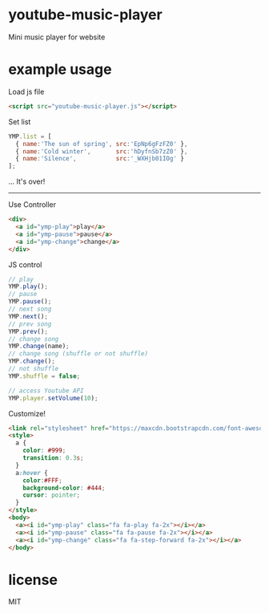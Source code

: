 # youtube-music-player
Mini music player for website

# example usage

Load js file

``` html
<script src="youtube-music-player.js"></script>
```

Set list

``` js
YMP.list = [
  { name:'The sun of spring', src:'EpNp6gFzFZ0' },
  { name:'Cold winter',       src:'hDyfnSb7zZ0' },
  { name:'Silence',           src:'_WXHjb01IOg' }
];
```
... It's over!


---  

Use Controller

``` html
<div>
  <a id="ymp-play">play</a>
  <a id="ymp-pause">pause</a>
  <a id="ymp-change">change</a>
</div>
```

JS control

``` js
// play
YMP.play();
// pause
YMP.pause();
// next song
YMP.next();
// prev song
YMP.prev();
// change song
YMP.change(name);
// change song (shuffle or not shuffle)
YMP.change();
// not shuffle
YMP.shuffle = false;

// access Youtube API
YMP.player.setVolume(10);
```

Customize!

``` html
<link rel="stylesheet" href="https://maxcdn.bootstrapcdn.com/font-awesome/4.5.0/css/font-awesome.min.css">
<style>
  a {
    color: #999;
    transition: 0.3s;
  }
  a:hover {
    color:#FFF;
    background-color: #444;
    cursor: pointer;
  }
</style>
<body>
  <a><i id="ymp-play" class="fa fa-play fa-2x"></i></a>
  <a><i id="ymp-pause" class="fa fa-pause fa-2x"></i></a>
  <a><i id="ymp-change" class="fa fa-step-forward fa-2x"></i></a>
</body>
```

# license

MIT
